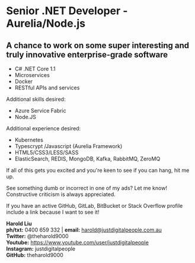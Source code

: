 Senior .NET Developer - Aurelia/Node.js
======

## A chance to work on some super interesting and truly innovative enterprise-grade software

* C# .NET Core 1.1
* Microservices
* Docker
* RESTful APIs and services

Additional skills desired:

* Azure Service Fabric
* Node.JS

Additional experience desired:

* Kubernetes
* Typescrypt /Javascript (Aurelia Framework)
* HTML5/CSS3/LESS/SASS
* ElasticSearch, REDIS, MongoDB, Kafka, RabbitMQ, ZeroMQ

If all of this gets you excited and you're keen to see if you can hang, hit me up.

See something dumb or incorrect in one of my ads? Let me know! Constructive criticism is always appreciated.

If you have an active GitHub, GitLab, BitBucket or Stack Overflow profile include a link because I want to see it!

**Harold Liu**</br>
**ph/txt:** 0400 659 332 | **email:** harold@justdigitalpeople.com.au</br>
**Twitter:** @theharold9000</br>
**Youtube:** <https://www.youtube.com/user/justdigitalpeople></br>
**Instagram:** justdigitalpeople</br>
**GitHub:** theharold9000</br>